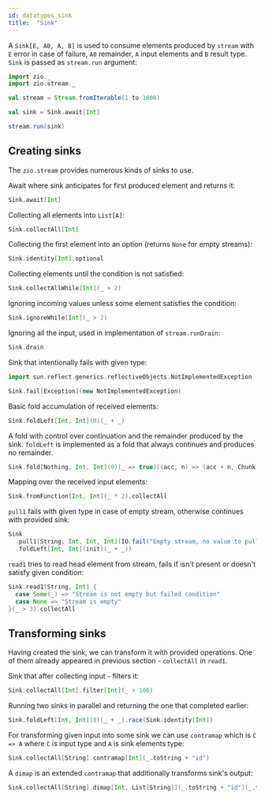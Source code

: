 ```yaml
---
id: datatypes_sink
title:  "Sink"
---
```


A `Sink[E, A0, A, B]` is used to consume elements produced by `stream`
with `E` error in case of failure, `A0` remainder, `A` input elements and
`B` result type. `Sink` is passed as `stream.run` argument:

```scala mdoc:silent
import zio._
import zio.stream._

val stream = Stream.fromIterable(1 to 1000)

val sink = Sink.await[Int]

stream.run(sink)
```

## Creating sinks

The `zio.stream` provides numerous kinds of sinks to use.

Await where sink anticipates for first produced element and returns it:

```scala mdoc:silent
Sink.await[Int]
```

Collecting all elements into `List[A]`:

```scala mdoc:silent
Sink.collectAll[Int]
```

Collecting the first element into an option (returns `None` for empty streams):

```scala mdoc:silent
Sink.identity[Int].optional
```

Collecting elements until the condition is not satisfied:

```scala mdoc:silent
Sink.collectAllWhile[Int](_ > 2)
```

Ignoring incoming values unless some element satisfies the condition:

```scala mdoc:silent
Sink.ignoreWhile[Int](_ > 2)
```

Ignoring all the input, used in implementation of `stream.runDrain`:

```scala mdoc:silent
Sink.drain
```

Sink that intentionally fails with given type:

```scala mdoc:silent
import sun.reflect.generics.reflectiveObjects.NotImplementedException

Sink.fail[Exception](new NotImplementedException)
```

Basic fold accumulation of received elements:

```scala mdoc:silent
Sink.foldLeft[Int, Int](0)(_ + _)
```

A fold with control over continuation and the remainder produced by the sink. 
`foldLeft` is implemented as a fold that always continues and produces no remainder.

```scala mdoc:silent
Sink.fold[Nothing, Int, Int](0)(_ => true)((acc, n) => (acc + n, Chunk.empty))
```

Mapping over the received input elements:

```scala mdoc:silent
Sink.fromFunction[Int, Int](_ * 2).collectAll
```

`pull1` fails with given type in case of empty stream, otherwise continues with provided sink:

```scala mdoc:silent
Sink
  .pull1[String, Int, Int, Int](IO.fail("Empty stream, no value to pull"))(init => Sink
  .foldLeft[Int, Int](init)(_ + _))
```

`read1` tries to read head element from stream,
fails if isn't present or doesn't satisfy given condition:

```scala mdoc:silent
Sink.read1[String, Int] {
  case Some(_) => "Stream is not empty but failed condition"
  case None => "Stream is empty"
}(_ > 3).collectAll
```

## Transforming sinks

Having created the sink, we can transform it with provided operations.
One of them already appeared in previous section - `collectAll` in `read1`.

Sink that after collecting input - filters it:

```scala mdoc:silent
Sink.collectAll[Int].filter[Int](_ > 100)
```

Running two sinks in parallel and returning the one that completed earlier:

```scala mdoc:silent
Sink.foldLeft[Int, Int](0)(_ + _).race(Sink.identity[Int])
```

For transforming given input into some sink we can use `contramap` which
is `C => A` where `C` is input type and `A` is sink elements type:

```scala mdoc:silent
Sink.collectAll[String].contramap[Int](_.toString + "id")
```

A `dimap` is an extended `contramap` that additionally transforms sink's output:

```scala mdoc:silent
Sink.collectAll[String].dimap[Int, List[String]](_.toString + "id")(_.take(10))
```
